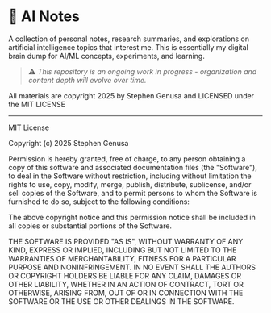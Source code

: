 # 🧠 AI Notes

A collection of personal notes, research summaries, and explorations on artificial intelligence topics that interest me. This is essentially my digital brain dump for AI/ML concepts, experiments, and learning.

> ⚠️ *This repository is an ongoing work in progress - organization and content depth will evolve over time.*

All materials are copyright 2025 by Stephen Genusa and LICENSED under the MIT LICENSE

----------------------------------------


MIT License

Copyright (c) 2025 Stephen Genusa

Permission is hereby granted, free of charge, to any person obtaining a copy
of this software and associated documentation files (the "Software"), to deal
in the Software without restriction, including without limitation the rights
to use, copy, modify, merge, publish, distribute, sublicense, and/or sell
copies of the Software, and to permit persons to whom the Software is
furnished to do so, subject to the following conditions:

The above copyright notice and this permission notice shall be included in all
copies or substantial portions of the Software.

THE SOFTWARE IS PROVIDED "AS IS", WITHOUT WARRANTY OF ANY KIND, EXPRESS OR
IMPLIED, INCLUDING BUT NOT LIMITED TO THE WARRANTIES OF MERCHANTABILITY,
FITNESS FOR A PARTICULAR PURPOSE AND NONINFRINGEMENT. IN NO EVENT SHALL THE
AUTHORS OR COPYRIGHT HOLDERS BE LIABLE FOR ANY CLAIM, DAMAGES OR OTHER
LIABILITY, WHETHER IN AN ACTION OF CONTRACT, TORT OR OTHERWISE, ARISING FROM,
OUT OF OR IN CONNECTION WITH THE SOFTWARE OR THE USE OR OTHER DEALINGS IN THE
SOFTWARE.
